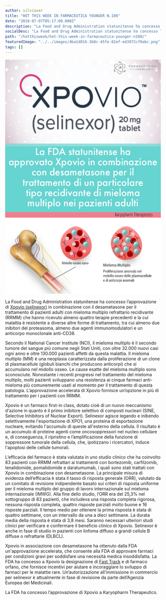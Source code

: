 ```yaml
---
author: silviaver
title: "HOT THIS WEEK IN FARMACEUTICA YOUNGER N.108"
date: "2019-07-07T05:17:00.000Z"
description: "La Food and Drug Administration statunitense ha concesso l’approvazione di Xpovio (selinexor) in combinazione con il desametasone per il trattamento di pazienti adulti con mieloma multiplo refrattario recidivante (RRMM) che hanno ricevuto almeno quattro terapie precedenti e la cui malattia è resistente a diverse altre forme di trattamento, tra cui almeno due inibitori del proteasoma, almeno due agenti immunomodulatori e un anticorpo monoclonale anti-CD38."
socialDesc: "La Food and Drug Administration statunitense ha concesso l’approvazione di Xpovio (selinexor) in combinazione con il desametasone per il trattamento di pazienti adulti con mieloma multiplo refrattario recidivante (RRMM) che hanno ricevuto almeno quattro terapie precedenti e la cui malattia è resistente a diverse altre forme di trattamento, tra cui almeno due inibitori del proteasoma, almeno due agenti immunomodulatori e un anticorpo monoclonale anti-CD38."
path: "/hotthisweek/hot-this-week-in-farmaceutica-younger-n108/"
featuredImage: "../../images/4ba1d016-3b8c-45fe-82ef-e43972cf0abc.png"
tags: []
---
```


![](../../images/4ba1d016-3b8c-45fe-82ef-e43972cf0abc.png)

La Food and Drug Administration statunitense ha concesso l’approvazione di [Xpovio (selinexor)](https://www.fda.gov/media/121669/download) in combinazione con il desametasone per il trattamento di pazienti adulti con mieloma multiplo refrattario recidivante (RRMM) che hanno ricevuto almeno quattro terapie precedenti e la cui malattia è resistente a diverse altre forme di trattamento, tra cui almeno due inibitori del proteasoma, almeno due agenti immunomodulatori e un anticorpo monoclonale anti-CD38.

Secondo il National Cancer Institute (NCI), il mieloma multiplo è il secondo tumore del sangue più comune negli Stati Uniti, con oltre 32.000 nuovi casi ogni anno e oltre 130.000 pazienti affetti da questa malattia. Il mieloma multiplo (MM) è una neoplasia caratterizzata dalla proliferazione di un clone di plasmacellule (globuli bianchi che producono anticorpi) che si accumulano nel midollo osseo. Le cause esatte del mieloma multiplo sono sconosciute. Nonostante i recenti progressi nel trattamento del mieloma multiplo, molti pazienti sviluppano una resistenza ai cinque farmaci anti-mieloma più comunemente usati al momento per il trattamento di questa patologia. L’approvazione accelerata di Xpovio fornisce un’opzione in più di trattamento per i pazienti con RRMM.

Xpovio è un farmaco first-in class, dotato cioè di un nuovo meccanismo d'azione in quanto è il primo inibitore selettivo di composti nucleari (SINE, Selective Inhibitors of Nuclear Export). Selinexor agisce legando e inibendo selettivamente l'esportazione di XPO1, una proteina di esportazione ​​nucleare, evitando l'accumulo di queste all'esterno della cellula. Il risultato è un accumulo di proteine agenti come oncosoppressori nel nucleo cellulare e, di conseguenza, il ripristino e l’amplificazione della funzione di soppressore tumorale della cellula, che, ipotizzano i ricercatori, induce l'apoptosi delle cellule tumorali.

L’efficacia del farmaco è stata valutata in uno studio clinico che ha coinvolto 83 pazienti con RRMM refrattari ai trattamenti con bortezomib, carfilzomib, lenalidomide, pomalidomide e daratumumab, i quali sono stati trattati con Xpovio in combinazione con desametasone. La principale misura di evidenza dell’efficacia è stata il tasso di risposta generale (ORR), valutato da un comitato di revisione indipendente basato sui criteri di risposta uniforme per il mieloma multiplo del gruppo di lavoro internazionale sul mieloma internazionale (IMWG). Alla fine dello studio, l’ORR era del 25,3% nel sottogruppo di 83 pazienti, che includeva una risposta completa rigorosa, nessuna risposta completa, quattro risposte parziali molto buone e 16 risposte parziali. Il tempo medio per ottenere la prima risposta è stata di quattro settimane, con un intervallo da una a dieci settimane. La durata media della risposta è stata di 3,8 mesi. Saranno necessari ulteriori studi clinici per verificare e confermare il beneficio clinico di Xpovio. Selinexor è anche in fase di studio in pazienti con linfoma diffuso a grandi cellule B diffuse o refrattarie (DLBCL).

Xpovio in associazione con desametasone ha ottenuto dalla FDA un'approvazione accelerata, che consente alla FDA di approvare farmaci per condizioni gravi per soddisfare una necessità medica insoddisfatta. La FDA ha concesso a Xpovio la designazione di [Fast Track](https://www.farmaceuticayounger.science/blog/2019/05/fast-track/) e di farmaco orfano, che fornisce incentivi per aiutare e incoraggiare lo sviluppo di farmaci per le malattie rare. Un’autorizzazione all’immissione in commercio per selinexor è attualmente in fase di revisione da parte dell’Agenzia Europea dei Medicinali.

La FDA ha concesso l’approvazione di Xpovio a Karyopharm Therapeutics.
